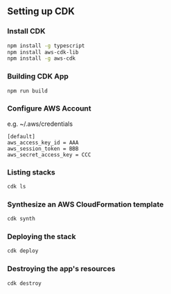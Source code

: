 ## Setting up CDK

### Install CDK
```bash
npm install -g typescript
npm install aws-cdk-lib
npm install -g aws-cdk
```

### Building CDK App
```bash
npm run build
```

### Configure AWS Account
e.g.  ~/.aws/credentials
```
[default]
aws_access_key_id = AAA
aws_session_token = BBB
aws_secret_access_key = CCC
```

### Listing stacks
```bash
cdk ls
```

### Synthesize an AWS CloudFormation template
```bash
cdk synth
```

### Deploying the stack
```bash
cdk deploy
```

### Destroying the app's resources
```bash
cdk destroy
```
